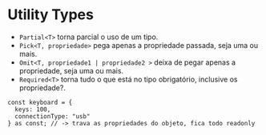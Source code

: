 # Utility Types
- `Partial<T>` torna parcial o uso de um tipo.
- `Pick<T, propriedade>` pega apenas a propriedade passada, seja uma ou mais.
- `Omit<T, propriedade1 | propriedade2 >` deixa de pegar apenas a propriedade, seja uma ou mais.
- `Required<T>` torna tudo o que está no tipo obrigatório, inclusive os propriedade?.
```
const keyboard = {
  keys: 100,
  connectionType: "usb"
} as const; // -> trava as propriedades do objeto, fica todo readonly

```